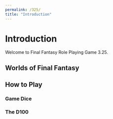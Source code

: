 ```yaml
---
permalink: /325/
title: "Introduction"
---
```


# Introduction

Welcome to Final Fantasy Role Playing Game 3.25.

## Worlds of Final Fantasy

## How to Play

### Game Dice

### The D100



